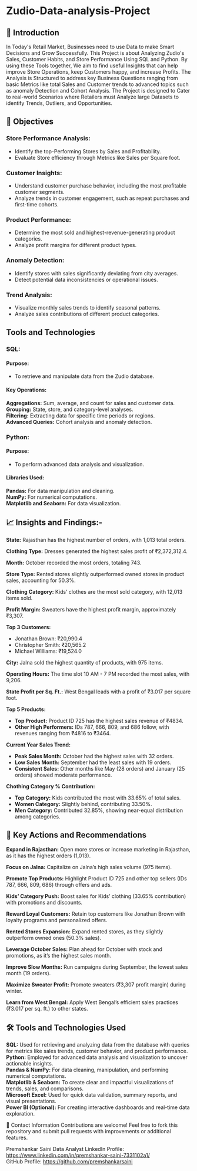 # Zudio-Data-analysis-Project
## 📖 Introduction
In Today's Retail Market, Businesses need to use Data to make Smart Decisions and Grow Successfully. This Project is about Analyzing Zudio's Sales, Customer Habits, and Store Performance Using SQL and Python. By using these Tools together, We aim to find useful Insights that can help improve Store Operations, keep Customers happy, and increase Profits.
The Analysis is Structured to address key Business Questions ranging from basic Metrics like total Sales and Customer trends to advanced topics such as anomaly Detection and Cohort Analysis. The Project is designed to Cater to real-world Scenarios where Retailers must Analyze large Datasets to identify Trends, Outliers, and Opportunities.


## 📌 Objectives
### Store Performance Analysis:
* Identify the top-Performing Stores by Sales and Profitability.
* Evaluate Store efficiency through Metrics like Sales per Square foot.

### Customer Insights:
* Understand customer purchase behavior, including the most profitable customer segments.
* Analyze trends in customer engagement, such as repeat purchases and first-time cohorts.

### Product Performance:
* Determine the most sold and highest-revenue-generating product categories.
* Analyze profit margins for different product types.

### Anomaly Detection:
* Identify stores with sales significantly deviating from city averages.
* Detect potential data inconsistencies or operational issues.

### Trend Analysis:
* Visualize monthly sales trends to identify seasonal patterns.
* Analyze sales contributions of different product categories.

## Tools and Technologies
### SQL:
#### Purpose: 
* To retrieve and manipulate data from the Zudio database.
  
#### Key Operations:
**Aggregations:** Sum, average, and count for sales and customer data.                  
**Grouping:** State, store, and category-level analyses.                                      
**Filtering:** Extracting data for specific time periods or regions.                        
**Advanced Queries:** Cohort analysis and anomaly detection.                      

### Python:
#### Purpose: 
* To perform advanced data analysis and visualization.                              
#### Libraries Used:                         
**Pandas:** For data manipulation and cleaning.                              
**NumPy:** For numerical computations.                            
**Matplotlib and Seaborn:** For data visualization.                                  

## 📈 Insights and Findings:-          
**State:** Rajasthan has the highest number of orders, with 1,013 total orders.

**Clothing Type:** Dresses generated the highest sales profit of ₹2,372,312.4.      

**Month:** October recorded the most orders, totaling 743.           

**Store Type:** Rented stores slightly outperformed owned stores in product sales, accounting for 50.3%.  

**Clothing Category:** Kids’ clothes are the most sold category, with 12,013 items sold.      

**Profit Margin:** Sweaters have the highest profit margin, approximately ₹3,307.        

**Top 3 Customers:**              
* Jonathan Brown: ₹20,990.4                     
* Christopher Smith: ₹20,565.2                      
* Michael Williams: ₹19,524.0
              
**City:** Jalna sold the highest quantity of products, with 975 items.       

**Operating Hours:** The time slot 10 AM - 7 PM recorded the most sales, with 9,206.    

**State Profit per Sq. Ft.:** West Bengal leads with a profit of ₹3.017 per square foot. 

**Top 5 Products:**
* **Top Product:** Product ID 725 has the highest sales revenue of ₹4834.                              
* **Other High Performers:** IDs 787, 666, 809, and 686 follow, with revenues ranging from ₹4816 to ₹3464.

**Current Year Sales Trend:**
* **Peak Sales Month:** October had the highest sales with 32 orders.                 
* **Low Sales Month:** September had the least sales with 19 orders.                  
* **Consistent Sales:** Other months like May (28 orders) and January (25 orders) showed moderate performance.                        

**Chothing Category % Contribution:**    
* **Top Category:** Kids contributed the most with 33.65% of total sales.                   
* **Women Category:** Slightly behind, contributing 33.50%.              
* **Men Category:** Contributed 32.85%, showing near-equal distribution among categories.                

## 🚀 Key Actions and Recommendations
**Expand in Rajasthan:** Open more stores or increase marketing in Rajasthan, as it has the highest orders (1,013). 

**Focus on Jalna:** Capitalize on Jalna’s high sales volume (975 items).  

**Promote Top Products:** Highlight Product ID 725 and other top sellers (IDs 787, 666, 809, 686) through offers and ads.  

**Kids’ Category Push:** Boost sales for Kids’ clothing (33.65% contribution) with promotions and discounts.   

**Reward Loyal Customers:** Retain top customers like Jonathan Brown with loyalty programs and personalized offers. 

**Rented Stores Expansion:** Expand rented stores, as they slightly outperform owned ones (50.3% sales).         

**Leverage October Sales:** Plan ahead for October with stock and promotions, as it’s the highest sales month.  

**Improve Slow Months:** Run campaigns during September, the lowest sales month (19 orders). 

**Maximize Sweater Profit:** Promote sweaters (₹3,307 profit margin) during winter.     

**Learn from West Bengal:** Apply West Bengal’s efficient sales practices (₹3.017 per sq. ft.) to other states.                              

## 🛠️ Tools and Technologies Used
**SQL:** Used for retrieving and analyzing data from the database with queries for metrics like sales trends, customer behavior, and product performance.        
**Python:** Employed for advanced data analysis and visualization to uncover actionable insights.                      
**Pandas & NumPy:** For data cleaning, manipulation, and performing numerical computations.                          
**Matplotlib & Seaborn:** To create clear and impactful visualizations of trends, sales, and comparisons.                            
**Microsoft Excel:** Used for quick data validation, summary reports, and visual presentations.                                
**Power BI (Optional):** For creating interactive dashboards and real-time data exploration.                    

🤝 Contact Information
Contributions are welcome! Feel free to fork this repository and submit pull requests with improvements or additional features.

Premshankar Saini
Data Analyst
LinkedIn Profile: https://www.linkedin.com/in/premshankar-saini-7331102a1/                                     
GitHub Profile: https://github.com/premshankarsaini
